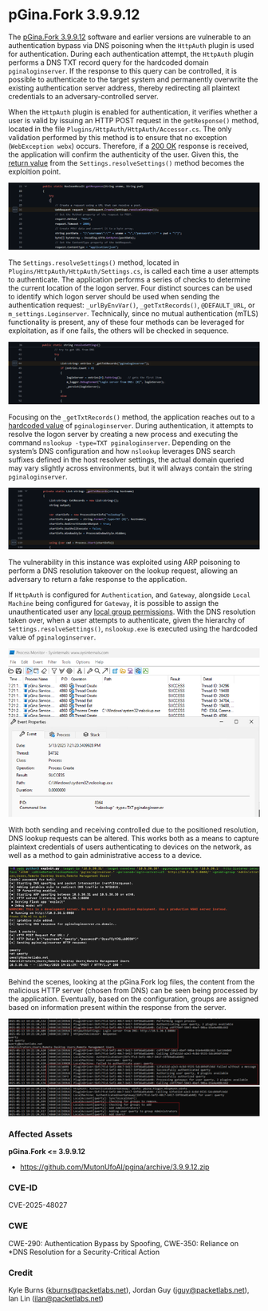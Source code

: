 # pGina.Fork 3.9.9.12

The [pGina.Fork 3.9.9.12](https://github.com/MutonUfoAI/pgina/releases/tag/3.9.9.12) software and earlier versions are vulnerable to an authentication bypass via DNS poisoning when the `HttpAuth` plugin is used for authentication. During each authentication attempt, the `HttpAuth` plugin performs a DNS TXT record query for the hardcoded domain `pginaloginserver`. If the response to this query can be controlled, it is possible to authenticate to the target system and permanently overwrite the existing authentication server address, thereby redirecting all plaintext credentials to an adversary-controlled server.

When the `HttpAuth` plugin is enabled for authentication, it verifies whether a user is valid by issuing an HTTP POST request in the `getResponse()` method, located in the file `Plugins/HttpAuth/HttpAuth/Accessor.cs`. The only validation performed by this method is to ensure that no exception (`WebException webx`) occurs. Therefore, if a [200 OK](https://github.com/MutonUfoAI/pgina/blob/master/Plugins/HttpAuth/HttpAuth/Accessor.cs#L44) response is received, the application will confirm the authenticity of the user. Given this, the [return value](https://github.com/MutonUfoAI/pgina/blob/master/Plugins/HttpAuth/HttpAuth/Accessor.cs#L26) from the `Settings.resolveSettings()` method becomes the exploition point.

![source](images/01.png)

The `Settings.resolveSettings()` method, located in `Plugins/HttpAuth/HttpAuth/Settings.cs`, is called each time a user attempts to authenticate. The application performs a series of checks to determine the current location of the logon server. Four distinct sources can be used to identify which logon server should be used when sending the authentication request: `_urlByEnvVar()`, `_getTxtRecords()`, `@DEFAULT_URL`, or `m_settings.Loginserver`. Technically, since no mutual authentication (mTLS) functionality is present, any of these four methods can be leveraged for exploitation, as if one fails, the others will be checked in sequence.

![source](images/02.png)

Focusing on the `_getTxtRecords()` method, the application reaches out to a [hardcoded value](https://github.com/MutonUfoAI/pgina/blob/master/Plugins/HttpAuth/HttpAuth/Settings.cs#L44) of `pginaloginserver`. During authentication, it attempts to resolve the logon server by creating a new process and executing the command `nslookup -type=TXT pginaloginserver`. Depending on the system’s DNS configuration and how `nslookup` leverages DNS search suffixes defined in the host resolver settings, the actual domain queried may vary slightly across environments, but it will always contain the string `pginaloginserver`.

![source](images/03.png)

The vulnerability in this instance was exploited using ARP poisoning to perform a DNS resolution takeover on the lookup request, allowing an adversary to return a fake response to the application. 

If `HttpAuth` is configured for `Authentication`, and `Gateway`, alongside `Local Machine` being configured for `Gateway`, it is possible to assign the unauthenticated user any [local group permissions](https://github.com/MutonUfoAI/pgina/blob/master/Plugins/HttpAuth/README.md?plain=1#L13). With the DNS resolution taken over, when a user attempts to authenticate, given the hierarchy of `Settings.resolveSettings()`, `nslookup.exe` is executed using the hardcoded value of `pginaloginserver`.

![source](images/05.png)

With both sending and receiving controlled due to the positioned resolution, DNS lookup requests can be altered. This works both as a means to capture plaintext credentials of users authenticating to devices on the network, as well as a method to gain administrative access to a device.

![source](images/06.png)

Behind the scenes, looking at the pGina.Fork log files, the content from the malicious HTTP server (chosen from DNS) can be seen being processed by the application. Eventually, based on the configuration, groups are assigned based on information present within the response from the server.

![source](images/07.png)
![source](images/09.png)

### Affected Assets
**pGina.Fork <= 3.9.9.12**
* https://github.com/MutonUfoAI/pgina/archive/3.9.9.12.zip

### CVE-ID
CVE-2025-48027

### CWE
CWE-290: Authentication Bypass by Spoofing, CWE-350: Reliance on \*DNS Resolution for a Security-Critical Action

### Credit
Kyle Burns (kburns@packetlabs.net), Jordan Guy (jguy@packetlabs.net), Ian Lin (ilan@packetlabs.net)
